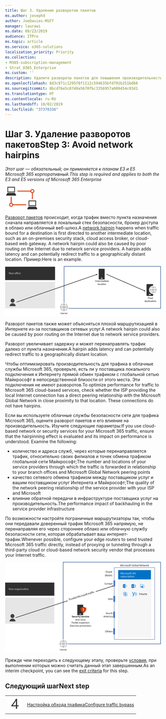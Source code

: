 ```yaml
---
title: Шаг 3. Удаление разворотов пакетов
ms.author: josephd
author: JoeDavies-MSFT
manager: laurawi
ms.date: 09/23/2019
audience: ITPro
ms.topic: article
ms.service: o365-solutions
localization_priority: Priority
ms.collection:
- M365-subscription-management
- Strat_O365_Enterprise
ms.custom: ''
description: Удалите развороты пакетов для повышения производительности.
ms.openlocfilehash: 8d3c971c1295f8f1112c594635bfd791b251bd68
ms.sourcegitcommit: 8bcd76e5c8749a5670fbc3356957a089454c03d1
ms.translationtype: HT
ms.contentlocale: ru-RU
ms.lasthandoff: 10/02/2019
ms.locfileid: "37370336"
---
```

# <a name="step-3-avoid-network-hairpins"></a><span data-ttu-id="11601-103">Шаг 3. Удаление разворотов пакетов</span><span class="sxs-lookup"><span data-stu-id="11601-103">Step 3: Avoid network hairpins</span></span>

<span data-ttu-id="11601-104">*Этот шаг — обязательный; он применяется к планам E3 и E5 Microsoft 365 корпоративный.*</span><span class="sxs-lookup"><span data-stu-id="11601-104">*This step is required and applies to both the E3 and E5 versions of Microsoft 365 Enterprise*</span></span>

![Этап 1. Сеть](./media/deploy-foundation-infrastructure/networking_icon-small.png)

<span data-ttu-id="11601-106">[Разворот пакетов](https://docs.microsoft.com/office365/enterprise/office-365-network-connectivity-principles#BKMK_P3) происходит, когда трафик вместо пункта назначения сначала направляется в локальный стек безопасности, брокер доступа в облако или облачный веб-шлюз.</span><span class="sxs-lookup"><span data-stu-id="11601-106">A [network hairpin](https://docs.microsoft.com/office365/enterprise/office-365-network-connectivity-principles#BKMK_P3) happens when traffic bound for a destination is first directed to another intermediate location, such as an on-premises security stack, cloud access broker, or cloud-based web gateway. A network hairpin could also be caused by poor routing on the Internet due to network service providers. A hairpin adds latency and can potentially redirect traffic to a geographically distant location.</span></span> <span data-ttu-id="11601-107">Пример:</span><span class="sxs-lookup"><span data-stu-id="11601-107">Here is an example.</span></span>

![Пример разворота пакетов](./media/networking-avoid-network-hairpins/network-hairpin-example.png)

<span data-ttu-id="11601-109">Разворот пакетов также может объясняться плохой маршрутизацией в Интернете из-за поставщиков сетевых услуг.</span><span class="sxs-lookup"><span data-stu-id="11601-109">A network hairpin could also be caused by poor routing on the Internet due to network service providers.</span></span> 

<span data-ttu-id="11601-110">Разворот увеличивает задержку и может перенаправлять трафик далеко от пункта назначения.</span><span class="sxs-lookup"><span data-stu-id="11601-110">A hairpin adds latency and can potentially redirect traffic to a geographically distant location.</span></span>

<span data-ttu-id="11601-p102">Чтобы оптимизировать производительность для трафика в облачные службы Microsoft 365, проверьте, есть ли у поставщика локального подключения к Интернету прямой обмен трафиком с глобальной сетью Майкрософт в непосредственной близости от этого места. Эти подключения не имеют разворотов.</span><span class="sxs-lookup"><span data-stu-id="11601-p102">To optimize performance for traffic to Microsoft 365 cloud-based services, check whether the ISP providing the local Internet connection has a direct peering relationship with the Microsoft Global Network in close proximity to that location. These connections do not have hairpins.</span></span>

<span data-ttu-id="11601-p103">Если вы используете облачные службы безопасности сети для трафика Microsoft 365, оцените разворот пакетов и его влияние на производительность. Изучите следующие параметры:</span><span class="sxs-lookup"><span data-stu-id="11601-p103">If you use cloud-based network or security services for your Microsoft 365 traffic, ensure that the hairpinning effect is evaluated and its impact on performance is understood. Examine the following:</span></span>

- <span data-ttu-id="11601-115">количество и адреса служб, через которые перенаправляется трафик, относительно своих филиалов и точек обмена трафиком глобальной сети Майкрософт;</span><span class="sxs-lookup"><span data-stu-id="11601-115">The number and locations of your service providers through which the traffic is forwarded in relationship to your branch offices and Microsoft Global Network peering points</span></span> 
- <span data-ttu-id="11601-116">качество сетевого обмена трафиком между поставщиком услуг и вашим поставщиком услуг Интернета и Майкрософт;</span><span class="sxs-lookup"><span data-stu-id="11601-116">The quality of the network peering relationship of the service provider with your ISP and Microsoft</span></span> 
- <span data-ttu-id="11601-117">влияние обратной передачи в инфраструктуре поставщика услуг на производительность.</span><span class="sxs-lookup"><span data-stu-id="11601-117">The performance impact of backhauling in the service provider infrastructure</span></span>

<span data-ttu-id="11601-118">По возможности настройте пограничные маршрутизаторы так, чтобы они передавали доверенный трафик Microsoft 365 напрямую, не перенаправляя его через стороннее облако или облачную службу безопасности сети, которая обрабатывает ваш интернет-трафик.</span><span class="sxs-lookup"><span data-stu-id="11601-118">Whenever possible, configure your edge routers to send trusted Microsoft 365 traffic directly, instead of proxying or tunneling through a third-party cloud or cloud-based network security vendor that processes your Internet traffic.</span></span> 

![Пример обхода разворота пакетов](./media/networking-avoid-network-hairpins/bypassing-network-hairpin.png)

<span data-ttu-id="11601-120">Прежде чем переходить к следующему этапу, проверьте [условия](networking-exit-criteria.md#crit-networking-step3), при выполнении которых можно считать данный этап завершенным.</span><span class="sxs-lookup"><span data-stu-id="11601-120">As an interim checkpoint, you can see the [exit criteria](networking-exit-criteria.md#crit-networking-step3) for this step.</span></span>

## <a name="next-step"></a><span data-ttu-id="11601-121">Следующий шаг</span><span class="sxs-lookup"><span data-stu-id="11601-121">Next step</span></span>

|||
|:-------|:-----|
|![Шаг 4](./media/stepnumbers/Step4.png)|[<span data-ttu-id="11601-123">Настройка обхода трафика</span><span class="sxs-lookup"><span data-stu-id="11601-123">Configure traffic bypass</span></span>](networking-configure-proxies-firewalls.md)|

